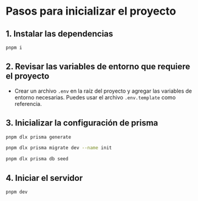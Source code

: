 # Pasos para inicializar el proyecto

## 1. Instalar las dependencias

```bash
pnpm i
```

## 2. Revisar las variables de entorno que requiere el proyecto

- Crear un archivo `.env` en la raíz del proyecto y agregar las variables de entorno necesarias. Puedes usar el archivo `.env.template` como referencia.

## 3. Inicializar la configuración de prisma

```bash
pnpm dlx prisma generate
```

```bash
pnpm dlx prisma migrate dev --name init
```

```bash
pnpm dlx prisma db seed
```

## 4. Iniciar el servidor

```bash
pnpm dev
```
